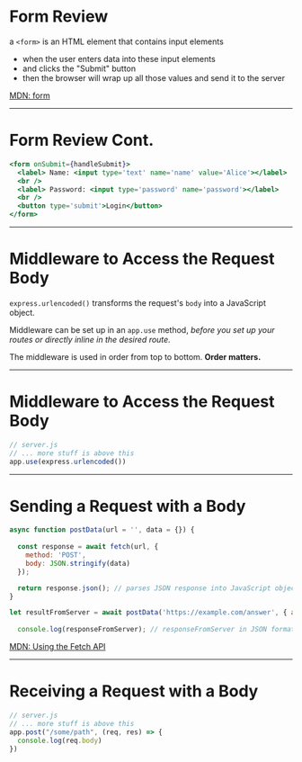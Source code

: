 # Form Review
a `<form>` is an HTML element that contains input elements

  * when the user enters data into these input elements
  * and clicks the "Submit" button
  * then the browser will wrap up all those values and send it to the server

[MDN: form](https://developer.mozilla.org/en-US/docs/Web/HTML/Element/form)

---

# Form Review Cont.

```jsx
<form onSubmit={handleSubmit}>
  <label> Name: <input type='text' name='name' value='Alice'></label>
  <br />
  <label> Password: <input type='password' name='password'></label>
  <br />
  <button type='submit'>Login</button>
</form>
```

---


# Middleware to Access the Request Body


`express.urlencoded()` transforms the request's `body` into a JavaScript object.

Middleware can be set up in an `app.use` method, *before you set up your routes or directly inline in the desired route.*

The middleware is used in order from top to bottom. **Order matters.**

---

# Middleware to Access the Request Body

```js
// server.js
// ... more stuff is above this
app.use(express.urlencoded())
```

---

# Sending a Request with a Body

```js
async function postData(url = '', data = {}) {
  
  const response = await fetch(url, {
    method: 'POST', 
    body: JSON.stringify(data) 
  });

  return response.json(); // parses JSON response into JavaScript objects
}

let resultFromServer = await postData('https://example.com/answer', { answer: 42 })
  
  console.log(responseFromServer); // responseFromServer in JSON format

```
[MDN: Using the Fetch API](https://developer.mozilla.org/en-US/docs/Web/API/Fetch_API/Using_Fetch#supplying_request_options)

---

# Receiving a Request with a Body

```js
// server.js
// ... more stuff is above this
app.post("/some/path", (req, res) => {
  console.log(req.body)
})
```

